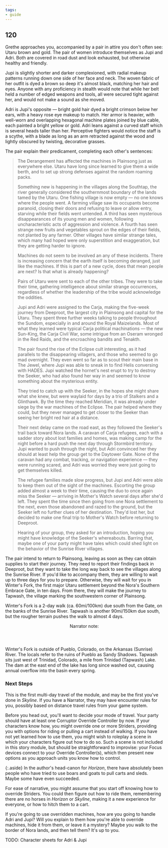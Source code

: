 ```yaml
---
tags:
- guide
---
```


## 120

Grethe approaches you, accompanied by a pair in attire you don't often see: Utaru brown and gold.
The pair of women introduce themselves as Jupi and Adri.
Both are covered in road dust and look exhausted, but otherwise healthy and friendly.

Jupi is slightly shorter and darker complexioned, with radial makeup patterns running down one side of her face and neck.
The woven fabric of her outfit is dyed a brown so deep it's almost black, matching her hair and eyes.
Anyone with any proficiency in stealth would note that while her belt held a number of edged weapons and tools, all were secured tight against her, and would not make a sound as she moved.

Adri is Jupi's opposite — bright gold hair dyed a bright crimson below her ears, with a heavy rose eye makeup to match.
Her armor is heavier, with well-worn and overlapping hexagonal machine plates joined by blue cable, each painted a bright yellow or gold.
Adri leans against a curved staff which is several heads taller than her.
Perceptive fighters would notice the staff is a scythe, with a blade as long as an arm retracted against the wood and lightly obscured by twisting, decorative grasses.

The pair explain their predicament, completing each other's sentences:

> The Derangement has affected the machines in Plainsong just as everywhere else.
> Utaru have long since learned to give them a wide berth, and to set up strong defenses against the random roaming packs.
>
> Something new is happening in the villages along the Southtap, the river generally considered the southernmost boundary of the lands tamed by the Utaru.
> One fishing village is now empty — no one knows where the people went.
> A farming village saw its occupants become paranoid, closing their doors and refusing to leave or allow entry, starving while their fields went untended.
> A third has seen mysterious disappearances of its young men and women, following uncharacteristic acts of aggression and violence.
> A fourth has seen strange new fruits and vegetables sprout on the edges of their fields, not planted by any farmer.
> Other villages have similar strange tales, which many had hoped were only superstition and exaggeration, but they are getting harder to ignore.
>
> Machines do not seem to be involved an any of these incidents.
> There is increasing concern that the earth itself is becoming deranged, just like the machines.
> If this is part of a new cycle, does that mean people are next?
> Is that what is already happening?
>
> Pairs of Utaru were sent to each of the other tribes.
> They were to take their time, gathering intelligence about similar strange occurrences, regardless of whether the leadership of the tribe would acknowledge the oddities.
>
> Jupi and Adri were assigned to the Carja, making the five-week journey from Deeproot, the largest city in Plainsong and capital for the Utaru.
> They spent three further weeks talking to people throughout the Sundom, especially in and around the Royal Maizelands.
> Most of what they learned were typical Carja political machinations — the new Sun-King, the Carja Civil War, some intrigue from an Oseram wronged in the Red Raids, and the encroaching bandits and Tenakth.
>
> The pair found the rise of the Eclipse cult interesting, as it had parallels to the disappearing villagers, and those who seemed to go mad overnight.
> They even went so far as to scout their main base in The Jewel, where Jupi was able to sneak in to find Helis conversing with HADES.
> Jupi watched the hornet's nest erupt to try to destroy the Seeker, who had also found her way in and seemed to know something about the mysterious entity.
>
> They tried to catch up with the Seeker, in the hopes she might share what she knew, but were waylaid for days by a trio of Stalkers and a Glinthawk.
> By the time they reached Meridian, it was already under siege by the war machines of the Eclipse.
> The pair helped where they could, but they never managed to get closer to the Seeker than seeing her bright red hair at a distance.
>
> Their next delay came on the road east, as they followed the Seeker's trail back toward Nora lands.
> A caravan of Carja refugees, each with a sadder story about lost families and homes, was making camp for the night before a hard push the next day through Stormbird territory.
> Jupi wanted to push through the night, but Adri convinced her they should at least help the group get to the Daytower Gate.
> None of the caravan had any combat, tracking, or navigation experience — they were running scared, and Adri was worried they were just going to get themselves killed.
>
> The refugee families made slow progress, but Jupi and Adri were able to keep them out of the sight of the machines.
> Escorting the group added almost a week to their time, causing the duo to once again miss the Seeker — arriving in Mother's Watch several days after she'd left.
> They spent the time since then going from one Nora settlement to the next, even those abandoned and razed to the ground, but the Seeker left no further clues of her destination.
> They'd lost her, but decided to make one final trip to Mother's Watch before returning to Deeproot.
>
> Hearing of your group, they asked for an introduction, hoping you might have knowledge of the Seeker's whereabouts.
> Barring that, maybe one of your party might have tales which could shed light on the behavior of the Sunrise River villages.

The pair intend to return to Plainsong, leaving as soon as they can obtain supplies to start their journey.
They need to report their findings back in Deeproot, but they want to take the long way back to see the villages along the Sunrise River.
If you'd like to accompany them, they are willing to wait up to three days for you to prepare.
Otherwise, they will wait for you in Winter's Fork, the first major Utaru settlement beyond the Nora's Southern Embrace Gate, in ten days.
From there, they will make the journey to Tapwash, the village marking the southwestern corner of Plainsong.

Winter's Fork is a 2-day walk (ca. 60mi/100km) due south from the Gate, on the banks of the Sunrise River.
Tapwash is another 90mi/150km due south, but the rougher terrain pushes the walk to almost 4 days.

<aside class="narrator-note">
<header>Narrator note:</header>
Winter's Fork is outside of Pueblo, Colorado, on the Arkansas (Sunrise) River.
The locals refer to the ruins of Pueblo as Sandy Shadows.
Tapwash sits just west of Trinidad, Colorado, a mile from Trinidad (Tapwash) Lake.
The dam at the east end of the lake has long since washed out, causing annual overflow into the basin every spring.
</aside>

### Next Steps

This is the first multi-day travel of the module, and may be the first you've done in _Skyline_.
If you have a Narrator, they may have encounter rules for you, possibly based on distance travel rules from your game system.

Before you head out, you'll want to decide your mode of travel.
Your party should have at least one Corruptor Override Controller by now.
If your characters know how, you might override one or more Striders, providing you with options for riding or pulling a cart instead of walking.
If you have not yet learned how to use them, you might wish to roleplay a scene in which your characters figure out how to do so.
Such a scene is not included in this story module, but should be straightforward to improvise: your Focus devices connect to your Override Controller(s), which then present new options as you approach units you know how to control.

{:.aside}
In the author's head-canon for _Horizon_, there have absolutely been people who have tried to use boars and goats to pull carts and sleds.
Maybe some have even succeeded.

For ease of narrative, you might assume that you start off knowing how to override Striders.
You could then figure out how to ride them, remembering there are no horses in _Horizon_ or _Skyline_, making it a new experience for everyone, or how to hitch them to a cart.

If you're going to use overridden machines, how are you going to handle Adri and Jupi?
Will you explain to them how you're able to override machines, hide it from them, or leave it a mystery?
Maybe you walk to the border of Nora lands, and then tell them?
It's up to you.

TODO: Character sheets for Adri & Jupi
